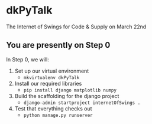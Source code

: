 # dkPyTalk
The Internet of Swings for Code &amp; Supply on March 22nd

## You are presently on Step 0
In Step 0, we will:
1. Set up our virtual environment
   * `mkvirtualenv dkPyTalk`
2. Install our required libraries
   * `pip install django matplotlib numpy`
3. Build the scaffolding for the django project
   * `django-admin startproject internetOfSwings .`
4. Test that everything checks out
   * `python manage.py runserver`